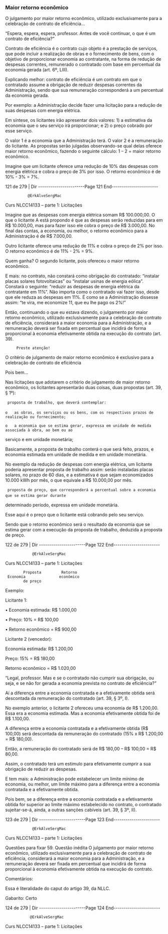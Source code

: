 ### Maior retorno econômico
O julgamento por maior retorno econômico, utilizado exclusivamente para a celebração de contrato de
eficiência...

“Espera, espera, espera, professor. Antes de você continuar, o que é um contrato de eficiência?”

Contrato de eficiência é o contrato cujo objeto é a prestação de serviços, que pode incluir a realização de obras
e o fornecimento de bens, com o objetivo de proporcionar economia ao contratante, na forma de redução de
despesas correntes, remunerado o contratado com base em percentual da economia gerada (art. 6º, LIII).

Explicando melhor: contrato de eficiência é um contrato em que o contratado assume a obrigação de reduzir
despesas correntes da Administração, sendo que sua remuneração corresponderá a um percentual da
economia gerada.

Por exemplo: a Administração decide fazer uma licitação para a redução de suas despesas com energia elétrica.

Em síntese, os licitantes irão apresentar dois valores: 1) a estimativa da economia que o seu serviço irá proporcionar; e 2) o
preço cobrado por esse serviço.

O valor 1 é a economia que a Administração terá. O valor 2 é a remuneração do licitante. As propostas serão julgadas
observando-se qual delas oferece maior retorno econômico, fazendo o seguinte cálculo: 1 – 2 = maior retorno econômico.

Imagine que um licitante oferece uma redução de 10% das despesas com energia elétrica e cobra o preço de 3% por isso. O
retorno econômico é de 10% - 3% = 7%.




 121 de 279 | Dir
-----------------------Page 121 End-----------------------

              @ErkAlveSergMac
 Curs        NLCC14133 – parte 1: Licitações

Imagine que as despesas com energia elétrica somam R$ 100.000,00. O que o licitante A está propondo é que as despesas
serão reduzidas para em R$ 10.000,00, mas para fazer isso ele cobra o preço de R$ 3.000,00. No final das contas, a economia,
ou melhor, o retorno econômico para a Administração é de R$ 7.000,00.

Outro licitante oferece uma redução de 11% e cobra o preço de 2% por isso. O retorno econômico é de 11% - 2% = 9%.

Quem ganha? O segundo licitante, pois ofereceu o maior retorno econômico.

E mais: no contrato, não constará como obrigação do contratado: “instalar placas solares fotovoltaicas” ou “instalar usinas de
energia eólica”. Constará o seguinte: “reduzir as despesas de energia elétrica da contratante em 11%”. Não importa como o
contratado vai fazer isso, desde que ele reduza as despesas em 11%. É como se a Administração dissesse assim: “te vira, me
economize 11, que eu lhe pago os 2%!”

Então, continuando o que eu estava dizendo, o julgamento por maior retorno econômico, utilizado
exclusivamente para a celebração de contrato de eficiência, considerará a maior economia para a Administração,
e a remuneração deverá ser fixada em percentual que incidirá de forma proporcional à economia efetivamente
obtida na execução do contrato (art. 39).


         Preste atenção!
  O critério de julgamento de maior retorno econômico é exclusivo para a celebração de contrato de
           eficiência

Pois bem...

Nas licitações que adotarem o critério de julgamento de maior retorno econômico, os licitantes apresentarão duas
coisas, duas propostas (art. 39, § 1º):

     proposta de trabalho, que deverá contemplar:

    o   as obras, os serviços ou os bens, com os respectivos prazos de realização ou fornecimento;

    o   a economia que se estima gerar, expressa em unidade de medida associada à obra, ao bem ou ao
   serviço e em unidade monetária;

Basicamente, a proposta de trabalho conterá o que será feito, prazos, e economia estimada em unidade de medida e em
unidade monetária.

No exemplo da redução de despesas com energia elétrica, um licitante poderia apresentar proposta de trabalho assim: serão
instaladas placas solares, no prazo de 60 dias, e a estimativa é que sejam economizados 10.000 kWh por mês, o que equivale
a R$ 10.000,00 por mês.

     proposta de preço, que corresponderá a percentual sobre a economia que se estima gerar durante
 determinado período, expressa em unidade monetária.

Esse aqui é o preço que o licitante está cobrando pelo seu serviço.

Sendo que o retorno econômico será o resultado da economia que se estima gerar com a execução da proposta
de trabalho, deduzida a proposta de preço.




 122 de 279 | Dir
-----------------------Page 122 End-----------------------

                @ErkAlveSergMac
 Curs          NLCC14133 – parte 1: Licitações




            Proposta         Retorno
     Economia               econômico
            de preço


Exemplo:

Licitante 1:

• Economia estimada: R$ 1.000,00

• Preço: 10% = R$ 100,00

• Retorno econômico = R$ 900,00

Licitante 2 (vencedor):

Economia estimada: R$ 1.200,00

Preço: 15% = R$ 180,00

Retorno econômico = R$ 1.020,00

“Legal, professor. Mas e se o contratado não cumprir sua obrigação, ou seja, e se não for gerada a economia prevista
no contrato de eficiência?”

Aí a diferença entre a economia contratada e a efetivamente obtida será descontada da remuneração do
contratado (art. 39, § 3º, I).

No exemplo anterior, o licitante 2 ofereceu uma economia de R$ 1.200,00. Essa era a economia estimada. Mas a economia
efetivamente obtida foi de R$ 1.100,00.

A diferença entre a economia contratada e a efetivamente obtida (R$ 100,00) será descontada da remuneração do contratado
(15% x R$ 1.200,00 = R$ 180,00).

Então, a remuneração do contratado será de R$ 180,00 – R$ 100,00 = R$ 80,00.

Assim, o contratado terá um estímulo para efetivamente cumprir a sua obrigação de reduzir as despesas.

E tem mais: a Administração pode estabelecer um limite mínimo de economia, ou melhor, um limite máximo para
a diferença entre a economia contratada e a efetivamente obtida.

Pois bem, se a diferença entre a economia contratada e a efetivamente obtida for superior ao limite máximo
estabelecido no contrato, o contratado sujeitar-se-á, ainda, a outras sanções cabíveis (art. 39, § 3º, II).




  123 de 279 | Dir
-----------------------Page 123 End-----------------------

                @ErkAlveSergMac
 Curs          NLCC14133 – parte 1: Licitações


Questões para fixar
59. Questão inédita
O julgamento por maior retorno econômico, utilizado exclusivamente para a celebração de contrato de eficiência,
considerará a maior economia para a Administração, e a remuneração deverá ser fixada em percentual que incidirá
de forma proporcional à economia efetivamente obtida na execução do contrato.

Comentários:

Essa é literalidade do caput do artigo 39, da NLLC.

Gabarito: Certo




 124 de 279 | Dir
-----------------------Page 124 End-----------------------

               @ErkAlveSergMac
 Curs         NLCC14133 – parte 1: Licitações